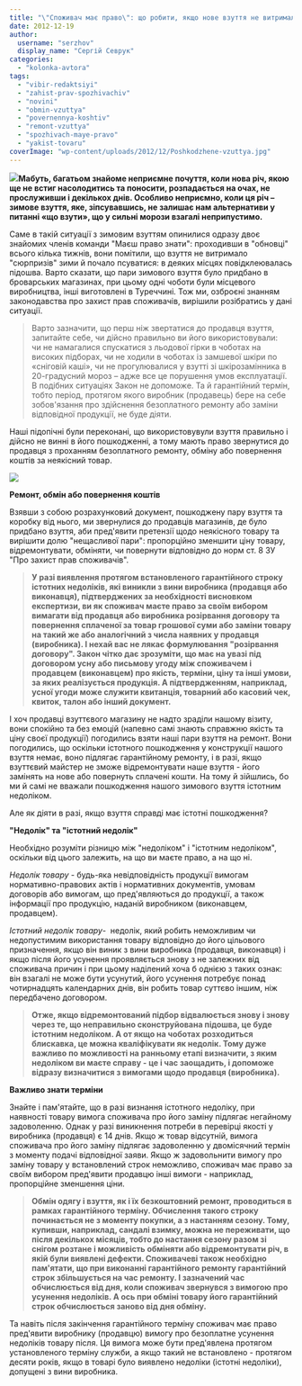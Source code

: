 ```yaml
---
title: "\"Споживач має право\": що робити, якщо нове взуття не витримало \"сюпризів\" зими?"
date: 2012-12-19
author: 
  username: "serzhov"
  display_name: "Сергій Севрук"
categories: 
  - "kolonka-avtora"
tags: 
  - "vibir-redaktsiyi"
  - "zahist-prav-spozhivachiv"
  - "novini"
  - "obmin-vzuttya"
  - "povernennya-koshtiv"
  - "remont-vzuttya"
  - "spozhivach-maye-pravo"
  - "yakist-tovaru"
coverImage: "wp-content/uploads/2012/12/Poshkodzhene-vzuttya.jpg"
---
```


[![](https://mpz.brovary.org/wp-content/uploads/2012/12/Spozhivach-maye-pravo.jpg)](https://mpz.brovary.org/wp-content/uploads/2012/12/Spozhivach-maye-pravo.jpg)**Мабуть, багатьом знайоме неприємне почуття, коли нова річ, якою ще не встиг насолодитись та поносити, розпадається на очах, не прослуживши і декількох днів. Особливо неприємно, коли ця річ – зимове взуття, яке, зіпсувавшись, не залишає нам альтернативи у питанні «що взути», що у сильні морози взагалі неприпустимо.**

Саме в такій ситуації з зимовим взуттям опинилися одразу двоє знайомих членів команди "Маєш право знати": проходивши в "обновці" всього кілька тижнів, вони помітили, що взуття не витримало "сюрпризів" зими й почало псуватися: в деяких місцях повідклеювалась підошва. Варто сказати, що пари зимового взуття було придбано в броварських магазинах, при цьому одні чоботи були місцевого виробництва, інші виготовлені в Туреччині. Тож ми, озброєні знанням законодавства про захист прав споживачів, вирішили розібратись у дані ситуації.

> Варто зазначити, що перш ніж звертатися до продавця взуття, запитайте себе, чи дійсно правильно ви його використовували: чи не намагалися спускатися з льодової гірки в чоботах на високих підборах, чи не ходили в чоботах із замшевої шкіри по «сніговій каші», чи не прогулювалися у взутті зі шкірозамінника в 20-градусний мороз – адже все це порушення умов експлуатації. В подібних ситуаціях Закон не допоможе. Та й гарантійний термін, тобто період, протягом якого виробник (продавець) бере на себе зобов'язання про здійснення безоплатного ремонту або заміни відповідної продукції, не буде діяти.

Наші підопічні були переконані, що використовувули взуття правильно і дійсно не винні в його пошкодженні, а тому мають право звернутися до продавця з проханням безоплатного ремонту, обміну або повернення коштів за неякісний товар.

[![](https://mpz.brovary.org/wp-content/uploads/2012/12/Poshkodzhene-vzuttya.jpg)](https://mpz.brovary.org/wp-content/uploads/2012/12/Poshkodzhene-vzuttya.jpg)

**Ремонт, обмін або повернення коштів**

Взявши з собою розрахунковий документ, пошкоджену пару взуття та коробку від нього, ми звернулися до продавців магазинів, де було придбано взуття, аби пред'явити претензії щодо неякісного товару та вирішити долю "нещасливої пари": пропорційно зменшити ціну товару, відремонтувати, обміняти, чи повернути відповідно до норм ст. 8 ЗУ "Про захист прав споживачів".

> **У разі виявлення протягом встановленого гарантійного строку істотних недоліків, які виникли з вини виробника (продавця або виконавця), підтверджених за необхідності висновком експертизи, ви як споживач маєте право за своїм вибором вимагати від продавця або виробника розірвання договору та повернення сплаченої за товар грошової суми або заміни товару на такий же або аналогічний з числа наявних у продавця (виробника). І нехай вас не лякає формулювання "розірвання договору". Закон чітко дає зрозуміти, що має на увазі під договором усну або письмову угоду між споживачем і продавцем (виконавцем) про якість, терміни, ціну та інші умови, за яких реалізується продукція. А підтвердженням, наприклад, усної угоди може служити квитанція, товарний або касовий чек, квиток, талон або інший документ.**

І хоч продавці взуттєвого магазину не надто зраділи нашому візиту, вони спокійно та без емоцій (напевно самі знають справжню якість та ціну своєї продукції) погодились взяти наші пари взуття на ремонт. Вони погодились, що оскільки істотного пошкодження у конструкції нашого взуття немає, воно підлягає гарантійному ремонту, і в разі, якщо взуттєвий майстер не зможе відремонтувати наше взуття - його замінять на нове або повернуть сплачені кошти. На тому й зійшлись, бо ми й самі не вважали пошкодження нашого зимового взуття істотним недоліком.

Але як діяти в разі, якщо взуття справді має істотні пошкодження?

**"Недолік" та "істотний недолік"**

Необхідно розуміти різницю між "недоліком" і "істотним недоліком", оскільки від цього залежить, на що ви маєте право, а на що ні.

_Недолік товару_ - будь-яка невідповідність продукції вимогам нормативно-правових актів і нормативних документів, умовам договорів або вимогам, що пред'являються до продукції, а також інформації про продукцію, наданій виробником (виконавцем, продавцем).

_Істотний недолік_ _товару_\-  недолік, який робить неможливим чи недопустимим використання товару відповідно до його цільового призначення, якщо він виник з вини виробника (продавця, виконавця) і якщо після його усунення проявляється знову з не залежних від споживача причин і при цьому наділений хоча б однією з таких ознак: він взагалі не може бути усунутий, його усунення потребує понад чотирнадцять календарних днів, він робить товар суттєво іншим, ніж передбачено договором.

> **Отже, якщо відремонтований підбор відвалюється знову і знову через те, що неправильно сконструйована підошва, це буде істотним недоліком. А от якщо на чоботах розходиться блискавка, це можна кваліфікувати як недолік. Тому дуже важливо по можливості на ранньому етапі визначити, з яким недоліком ви маєте справу - це і час заощадить, і допоможе відразу визначитися з вимогами щодо продавця (виробника).**

**Важливо знати терміни**

Знайте і пам'ятайте, що в разі визнання істотного недоліку, при наявності товару вимога споживача про його заміну підлягає негайному задоволенню. Однак у разі виникнення потреби в перевірці якості у виробника (продавця) є 14 днів. Якщо ж товар відсутній, вимога споживача про його заміну підлягає задоволенню у двомісячний термін з моменту подачі відповідної заяви. Якщо ж задовольнити вимогу про заміну товару у встановлений строк неможливо, споживач має право за своїм вибором пред'явити продавцю інші вимоги - наприклад, пропорційне зменшення ціни.

> **Обмін одягу і взуття, як і їх безкоштовний ремонт, проводиться в рамках гарантійного терміну. Обчислення такого строку починається не з моменту покупки, а з настанням сезону. Тому, купивши, наприклад, сандалі взимку, можна не переживати, що після декількох місяців, тобто до настання сезону разом зі снігом розтане і можливість обміняти або відремонтувати річ, в якій були виявлені дефекти. Споживачеві також необхідно пам'ятати, що при виконанні гарантійного ремонту гарантійний строк збільшується на час ремонту. І зазначений час обчислюється від дня, коли споживач звернувся з вимогою про усунення недоліків. А ось при обміні товару його гарантійний строк обчислюється заново від дня обміну.**

Та навіть після закінчення гарантійного терміну споживач має право пред'явити виробнику (продавцю) вимогу про безоплатне усунення недоліків товару після. Ця вимога може бути пред'явлена протягом установленого терміну служби, а якщо такий не встановлено - протягом десяти років, якщо в товарі було виявлено недоліки (істотні недоліки), допущені з вини виробника.

